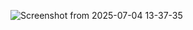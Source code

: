 ![Screenshot from 2025-07-04 13-37-35](https://github.com/user-attachments/assets/36412399-d027-4201-8faf-af8a329fa64c)
